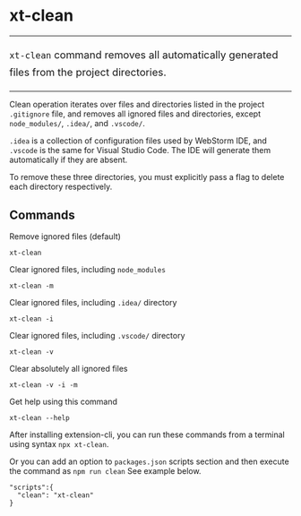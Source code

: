 # xt-clean


* * *

<p style='font-size:1.3em;line-height:1.7;'><code>xt-clean</code> command removes all automatically generated files from the project directories.</p>

* * *

Clean operation iterates over files and directories listed in the
 project `.gitignore` file, and removes all ignored files and
 directories, except `node_modules/`, `.idea/`, and `.vscode/`. 

`.idea` is a collection of configuration files used by WebStorm IDE, and `.vscode`
 is the same for Visual Studio Code. The IDE will generate them automatically if they are absent.

 To remove these three directories, you must explicitly pass a flag to delete
 each directory respectively.


## Commands

Remove ignored files (default)

```
xt-clean
```

Clear ignored files, including `node_modules`

```
xt-clean -m
```

Clear ignored files, including `.idea/` directory

```
xt-clean -i
```

Clear ignored files, including `.vscode/` directory

```
xt-clean -v
```

Clear absolutely all ignored files

```
xt-clean -v -i -m
```

Get help using this command

```
xt-clean --help
``` 


After installing extension-cli, you can run these commands from a terminal using syntax `npx xt-clean`.
 
Or you can add an option to `packages.json` scripts section and then execute the command as `npm run clean` See example below. 
 
```
"scripts":{
  "clean": "xt-clean"
}
```


